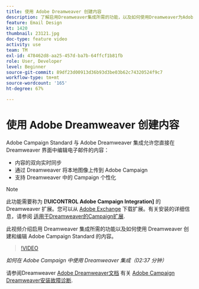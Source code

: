 ```yaml
---
title: 使用 Adobe Dreamweaver 创建内容
description: 了解启用Dreamweaver集成所需的功能，以及如何使用Dreamweaver为Adobe Campaign Standard创建和编辑内容。
feature: Email Design
kt: 1420
thumbnail: 23121.jpg
doc-type: feature video
activity: use
team: TM
exl-id: 478462d8-aa25-457d-ba7b-64ffcf1b81fb
role: User, Developer
level: Beginner
source-git-commit: 89df23d00913d36b93d3be03b62c74320524f9c7
workflow-type: tm+mt
source-wordcount: '165'
ht-degree: 67%

---
```


# 使用 Adobe Dreamweaver 创建内容

Adobe Campaign Standard 与 Adobe Dreamweaver 集成允许您直接在 Dreamweaver 界面中编辑电子邮件的内容：

* 内容的双向实时同步
* 通过 Dreamweaver 将本地图像上传到 Adobe Campaign
* 支持 Dreamweaver 中的 Campaign 个性化

>[!NOTE]
>
>此功能需要称为  **[!UICONTROL Adobe Campaign Integration]** 的 Dreamweaver 扩展。您可以从 [Adobe Exchange](https://exchange.adobe.com/creativecloud.html#search) 下载扩展。有关安装的详细信息，请参阅 [适用于Dreamweaver的Campaign扩展](https://helpx.adobe.com/cn/dreamweaver/using/working-with-dreamweaver-and-campaign.html).

此视频介绍启用 Dreamweaver 集成所需的功能以及如何使用 Dreamweaver 创建和编辑 Adobe Campaign Standard 的内容。

>[!VIDEO](https://video.tv.adobe.com/v/23121?quality=12&learn=on)

*如何在 Adobe Campaign 中使用 Dreamweaver 集成（02:37 分钟）*

请参阅Dreamweaver [Adobe Dreamweaver文档](https://helpx.adobe.com/cn/dreamweaver/using/working-with-dreamweaver-and-campaign.html) 有关 [Adobe Campaign Dreamweaver安装故障诊断](https://helpx.adobe.com/cn/dreamweaver/kb/dreamweaver-campaign-integration-issue.html).
